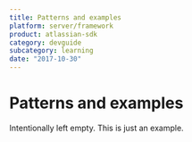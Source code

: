 ```yaml
---
title: Patterns and examples
platform: server/framework
product: atlassian-sdk
category: devguide
subcategory: learning
date: "2017-10-30"
---
```

# Patterns and examples

Intentionally left empty. This is just an example.

